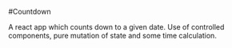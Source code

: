 #Countdown

A react app which counts down to a given date. Use of controlled components, pure mutation of state
and some time calculation.

